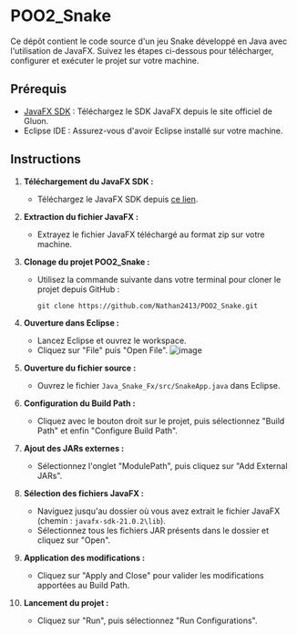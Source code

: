 # POO2_Snake

Ce dépôt contient le code source d'un jeu Snake développé en Java avec l'utilisation de JavaFX. Suivez les étapes ci-dessous pour télécharger, configurer et exécuter le projet sur votre machine.

## Prérequis
- [JavaFX SDK](https://gluonhq.com/products/javafx/) : Téléchargez le SDK JavaFX depuis le site officiel de Gluon.
- Eclipse IDE : Assurez-vous d'avoir Eclipse installé sur votre machine.

## Instructions

1. **Téléchargement du JavaFX SDK :**
   - Téléchargez le JavaFX SDK depuis [ce lien](https://gluonhq.com/products/javafx/).

2. **Extraction du fichier JavaFX :**
   - Extrayez le fichier JavaFX téléchargé au format zip sur votre machine.

3. **Clonage du projet POO2_Snake :**
   - Utilisez la commande suivante dans votre terminal pour cloner le projet depuis GitHub :
     ```
     git clone https://github.com/Nathan2413/POO2_Snake.git
     ```

4. **Ouverture dans Eclipse :**
   - Lancez Eclipse et ouvrez le workspace.
   - Cliquez sur "File" puis "Open File".
![image](https://github.com/Nathan2413/POO2_Snake/assets/109501880/592b6b19-a720-4671-9641-19c141f0d51d)

5. **Ouverture du fichier source :**
   - Ouvrez le fichier `Java_Snake_Fx/src/SnakeApp.java` dans Eclipse.

6. **Configuration du Build Path :**
   - Cliquez avec le bouton droit sur le projet, puis sélectionnez "Build Path" et enfin "Configure Build Path".

7. **Ajout des JARs externes :**
   - Sélectionnez l'onglet "ModulePath", puis cliquez sur "Add External JARs".

8. **Sélection des fichiers JavaFX :**
   - Naviguez jusqu'au dossier où vous avez extrait le fichier JavaFX (chemin : `javafx-sdk-21.0.2\lib`).
   - Sélectionnez tous les fichiers JAR présents dans le dossier et cliquez sur "Open".

9. **Application des modifications :**
   - Cliquez sur "Apply and Close" pour valider les modifications apportées au Build Path.

10. **Lancement du projet :**
    - Cliquez sur "Run", puis sélectionnez "Run Configurations".

